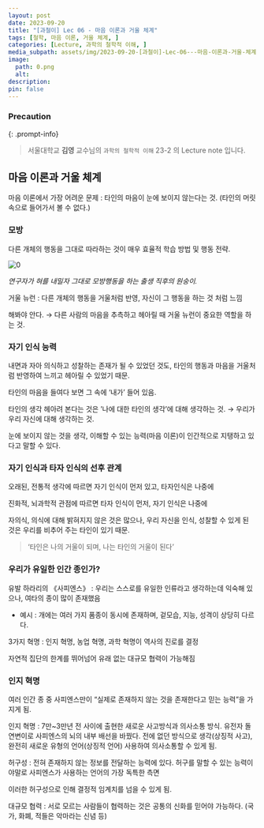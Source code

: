 ```yaml
---
layout: post
date: 2023-09-20
title: "[과철이] Lec 06 - 마음 이론과 거울 체계"
tags: [철학, 마음 이론, 거울 체계, ]
categories: [Lecture, 과학의 철학적 이해, ]
media_subpath: assets/img/2023-09-20-[과철이]-Lec-06---마음-이론과-거울-체계.md
image:
  path: 0.png
  alt:  
description:  
pin: false
---
```



### Precaution


{: .prompt-info}


> 서울대학교 **김영** 교수님의 `과학의 철학적 이해` 23-2 의 Lecture note 입니다. 


## 마음 이론과 거울 체계


마음 이론에서 가장 어려운 문제 : 타인의 마음이 눈에 보이지 않는다는 것. (타인의 머릿속으로 들어가서 볼 수 없다.)


### 모방


다른 개체의 행동을 그대로 따라하는 것이 매우 효율적 학습 방법 및 행동 전략.


![0](/0.png)


_연구자가 혀를 내밀자 그대로 모방행동을 하는 출생 직후의 원숭이._


거울 뉴런 : 다른 개체의 행동을 거울처럼 반영, 자신이 그 행동을 하는 것 처럼 느낌


해봐야 안다. → 다른 사람의 마음을 추측하고 헤아릴 때 거울 뉴런이 중요한 역할을 하는 것.


### 자기 인식 능력


내면과 자아 의식하고 성찰하는 존재가 될 수 있었던 것도, 타인의 행동과 마음을 거울처럼 반영하여 느끼고 헤아릴 수 있었기 때문.


타인의 마음을 들여다 보면 그 속에 ‘내가’ 들어 있음.


타인의 생각 헤아려 본다는 것은 ’나에 대한 타인의 생각’에 대해 생각하는 것. → 우리가 우리 자신에 대해 생각하는 것.


눈에 보이지 않는 것을 생각, 이해할 수 있는 능력(마음 이론)이 인간적으로 지탱하고 있다고 말할 수 있다.


### 자기 인식과 타자 인식의 선후 관계


오래된, 전통적 생각에 따르면 자기 인식이 먼저 있고, 타자인식은 나중에


진화적, 뇌과학적 관점에 따르면 타자 인식이 먼저, 자기 인식은 나중에


자의식, 의식에 대해 밝혀지지 않은 것은 많으나, 우리 자신을 인식, 성찰할 수 있게 된 것은 우리를 비추어 주는 타인이 있기 때문.


> ‘타인은 나의 거울이 되며, 나는 타인의 거울이 된다’


### 우리가 유일한 인간 종인가?


유발 하라리의 《사피엔스》 : 우리는 스스로를 유일한 인류라고 생각하는데 익숙해 있으나, 여타의 종이 많이 존재했음

- 예시 : 개에는 여러 가지 품종이 동시에 존재하며, 겉모습, 지능, 성격이 상당히 다르다.

3가지 혁명 : 인지 혁명, 농업 혁명, 과학 혁명이 역사의 진로를 결정


자연적 집단의 한계를 뛰어넘어 유래 없는 대규모 협력이 가능해짐


### 인지 혁명


여러 인간 종 중 사피엔스만이 “실제로 존재하지 않는 것을 존재한다고 믿는 능력”을 가지게 됨.


인지 혁명 : 7만~3만년 전 사이에 출현한 새로운 사고방식과 의사소통 방식. 유전자 돌연변이로 사피엔스의 뇌의 내부 배선을 바꿨다. 전에 없던 방식으로 생각(상징적 사고), 완전히 새로운 유형의 언어(상징적 언어) 사용하여 의사소통할 수 있게 됨.


허구성 : 전혀 존재하지 않는 정보를 전달하는 능력에 있다. 허구를 말할 수 있는 능력이야말로 사피엔스가 사용하는 언어의 가장 독특한 측면


이러한 허구성으로 인해 결정적 임계치를 넘을 수 있게 됨.


대규모 협력 : 서로 모르는 사람들이 협력하는 것은 공통의 신화를 믿어야 가능하다. (국가, 화폐, 적들은 악마라는 신념 등)

